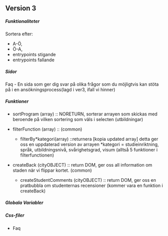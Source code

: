 ## Version 3

##### Funktionaliteter
Sortera efter: 
- A-Ö, 
- Ö-A, 
- entrypoints stigande
- entrypoints fallande

##### Sidor
Faq - En sida som ger dig svar på olika frågor som du möjligtvis kan stöta på i en ansökningsprocess(lagd i ver3, ifall vi hinner)

##### Funktioner
- sortProgram (array) :: NORETURN, sorterar arrayen som skickas med beroende på vilken sortering som väls i selecten (utbildningar)

- filterFunction (array) :: (common)
    - filterBy*kategori(array) ::returnera [kopia updated array] detta ger oss en uppdaterad version av arrayen
	*kategori = studieinriktning, språk, utbildningsnivå, svårighetsgrad, visum 
    (alltså 5 funktioner i filterfunctionen)

- createBack (cityOBJECT) :: return DOM, ger oss all information om staden när vi flippar kortet. (common)
    - createStudentComments (cityOBJECT) :: return DOM, ger oss en pratbubbla om studenternas recensioner (kommer vara en funktion i createBack)

##### Globala Variabler

##### Css-filer
- Faq